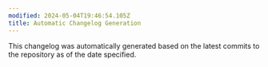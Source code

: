 ```yaml
---
modified: 2024-05-04T19:46:54.105Z
title: Automatic Changelog Generation
---
```


This changelog was automatically generated based on the latest commits to the repository as of the date specified.
